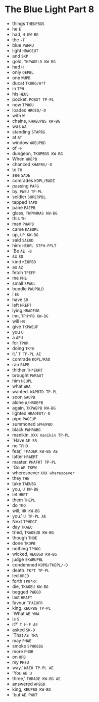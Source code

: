 # The Blue Light Part 8

* things `THEUPBGS`
* he `E`
* had, `H KW-BG`
* the `-T`
* blue `PWHRU`
* light `HRAOEUT`
* and `SKP`
* gold, `TKPWOELD KW-BG`
* had `H`
* only `OEPBL`
* one `WUPB`
* ducat `TKUBG/A*T`
* in `TPH`
* his `HEUS`
* pocket. `POBGT TP-PL`
* now `TPHOU`
* loaded `HROED/-D`
* with `W`
* chains, `KHAEUPBS KW-BG`
* was `WA`
* standing `STAPBG`
* at `AT`
* window `WOEUPBD`
* of `-F`
* dungeon, `TKUPBGS KW-BG`
* When `WHEPB`
* chanced `KHAPBS/-D`
* to `TO`
* see `SAOE`
* comrades `KOPL/RADZ`
* passing `PAFG`
* by. `PWEU TP-PL`
* soldier `SHRERPBL`
* tapped `TAPD`
* pane `PAEPB`
* glass, `TKPWHRAS KW-BG`
* this `TH`
* man `PHAPB`
* came `KAEUPL`
* up, `UP KW-BG`
* said `SAEUD`
* him: `HEUPL STPH-FPLT`
* 'Be `AE -B`
* so `SO`
* kind `KEUPBD`
* as `AZ`
* fetch `TPEFP`
* me `PHE`
* small `SPAUL`
* bundle `PWUPBLD`
* I `EU`
* have `SR`
* left `HREFT`
* lying `HRAOEUG`
* inn, `TPH*PB KW-BG`
* will `HR`
* give `TKPWEUF`
* you `U`
* a `AEU`
* for `TPOR`
* doing `TK*G`
* it.' `T TP-PL AE`
* comrade `KOPL/RAD`
* ran `RAPB`
* thither `TH*EURT`
* brought `PWRAUT`
* him `HEUPL`
* what `WHA`
* wanted. `WAPBTD TP-PL`
* soon `SAOPB`
* alone `A/HROEPB`
* again, `TKPWEPB KW-BG`
* lighted `HRAOEUT/-D`
* pipe `PAOEUP`
* summoned `SPHUPBD`
* black `PWHRABG`
* manikin. `XXX manikin TP-PL`
* 'Have `AE SR`
* no `TPHO`
* fear,' `TPAOER KW-BG AE`
* latter `HRAERT`
* master. `PHAFRT TP-PL`
* 'Go `AE TKPW`
* wheresoever `XXX wheresoever`
* they `THE`
* take `TAEUBG`
* you, `U KW-BG`
* let `HRET`
* them `THEPL`
* do `TKO`
* will, `HR KW-BG`
* you.' `U TP-PL AE`
* Next `TPHEGT`
* day `TKAEU`
* tried, `TRAOEUD KW-BG`
* though `THOE`
* done `TKOPB`
* nothing `TPHOG`
* wicked, `WEUBGD KW-BG`
* judge `SKWRUPBL`
* condemned `KOPB/TKEPL/-D`
* death. `TK*T TP-PL`
* led `HRED`
* forth `TPO*RT`
* die, `TKAOEU KW-BG`
* begged `PWEGD`
* last `HRAFT`
* favour `TPAEUFR`
* king. `KEUPBG TP-PL`
* 'What `AE WHA`
* is `S`
* it?' `T H-F AE`
* asked `SK-D`
* 'That `AE THA`
* may `PHAE`
* smoke `SPHOEBG`
* more `PHOR`
* on `OPB`
* my `PHEU`
* way.' `WAEU TP-PL AE`
* 'You `AE U`
* three,' `THRAOE KW-BG AE`
* answered `APBSD`
* king, `KEUPBG KW-BG`
* 'but `AE PWUT`
